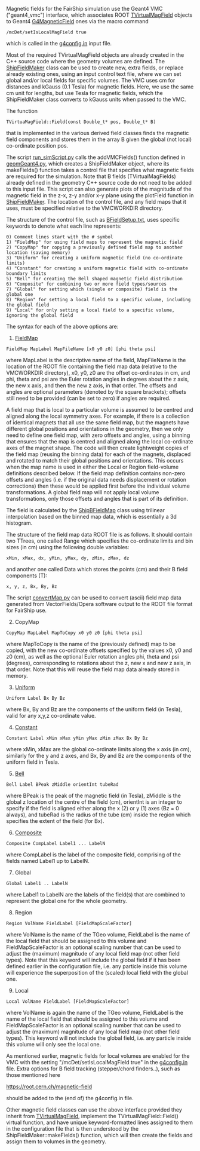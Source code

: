 Magnetic fields for the FairShip simulation use the Geant4 VMC ("geant4_vmc") interface,
which associates ROOT [TVirtualMagField](https://root.cern.ch/doc/master/classTVirtualMagField.html)
objects to Geant4 
[G4MagneticField](https://www-zeuthen.desy.de/geant4/geant4.9.3.b01/classG4MagneticField.html) 
ones via the macro command

```
/mcDet/setIsLocalMagField true
```

which is called in the [g4config.in](../gconfig/g4config.in) input file.

Most of the required TVirtualMagField objects are already created in the C++ source code 
where the geometry volumes are defined. The [ShipFieldMaker](ShipFieldMaker.h) class can
be used to create new, extra fields, or replace already existing ones, using an input control 
text file, where we can set global and/or local fields for specific volumes. The VMC uses cm 
for distances and kGauss (0.1 Tesla) for magnetic fields. Here, we use the same cm unit for 
lengths, but use Tesla for magnetic fields, which the ShipFieldMaker class converts to kGauss 
units when passed to the VMC. 

The function

``` 
TVirtuaMagField::Field(const Double_t* pos, Double_t* B)
```

that is implemented in the various derived field classes finds the magnetic field components
and stores them in the array B given the global (not local) co-ordinate position pos.


The script [run_simScript.py](../macro/run_simScript.py) calls the addVMCFields() function defined
in [geomGeant4.py](../python/geomGeant4.py), which creates a ShipFieldMaker object, where its
makeFields() function takes a control file that specifies what magnetic fields are required for the 
simulation. Note that B fields (TVirtualMagFields) already defined in the geometry C++ source code
do not need to be added to this input file. This script can also generate plots of the magnitude of 
the magnetic field in the z-x, z-y and/or x-y plane using the plotField function in 
[ShipFieldMaker](ShipFieldMaker.h). The location of the control file, and any field maps that it 
uses, must be specified relative to the VMCWORKDIR directory.

The structure of the control file, such as [BFieldSetup.txt](BFieldSetup.txt), uses specific 
keywords to denote what each line represents:

```
0) Comment lines start with the # symbol
1) "FieldMap" for using field maps to represent the magnetic field
2) "CopyMap" for copying a previously defined field map to another location (saving memory)
3) "Uniform" for creating a uniform magnetic field (no co-ordinate limits)
4) "Constant" for creating a uniform magnetic field with co-ordinate boundary limits
5) "Bell" for creating the Bell shaped magnetic field distribution
6) "Composite" for combining two or more field types/sources
7) "Global" for setting which (single or composite) field is the global one
8) "Region" for setting a local field to a specific volume, including the global field
9) "Local" for only setting a local field to a specific volume, ignoring the global field
```

The syntax for each of the above options are:

1) [FieldMap](ShipBFieldMap.h)

```
FieldMap MapLabel MapFileName [x0 y0 z0] [phi theta psi]
```

where MapLabel is the descriptive name of the field, MapFileName is the location of
the ROOT file containing the field map data (relative to the VMCWORKDIR directory),
x0, y0, z0 are the offset co-ordinates in cm, and phi, theta and psi are the Euler 
rotation angles in degrees about the z axis, the new x axis, and then the new z axis, 
in that order. The offsets and angles are optional parameters (denoted by the square
brackets); offsets still need to be provided (can be set to zero) if angles are required.

A field map that is local to a particular volume is assumed to be centred and aligned 
along the local symmetry axes. For example, if there is a collection of identical magnets 
that all use the same field map, but the magnets have different global positions and 
orientations in the geometry, then we only need to define one field map, with zero offsets 
and angles, using a binning that ensures that the map is centred and aligned along the 
local co-ordinate axes of the magnet shape. The code will then create lightweight copies 
of the field map (reusing the binning data) for each of the magnets, displaced and rotated 
to match their global positions and orientations. This occurs when the map name is used 
in either the Local or Region field-volume definitions described below. If the field map 
definition contains non-zero offsets and angles (i.e. if the original data needs 
displacement or rotation corrections) then these would be applied first before the 
individual volume transformations. A global field map will not apply local volume
transformations, only those offsets and angles that is part of its definition.

The field is calculated by the [ShipBFieldMap](ShipBFieldMap.h) class using trilinear 
interpolation based on the binned map data, which is essentially a 3d histogram.

The structure of the field map data ROOT file is as follows. It should contain two TTrees, 
one called Range which specifies the co-ordinate limits and bin sizes (in cm) using the 
following double variables:

```
xMin, xMax, dx, yMin, yMax, dy, zMin, zMax, dz
```

and another one called Data which stores the points (cm) and their B field components (T):

```
x, y, z, Bx, By, Bz
```

The script [convertMap.py](convertMap.py) can be used to convert (ascii) field map data 
generated from VectorFields/Opera software output to the ROOT file format for FairShip use.

2) CopyMap

```
CopyMap MapLabel MapToCopy x0 y0 z0 [phi theta psi]
```

where MapToCopy is the name of the (previously defined) map to be copied, with the 
new co-ordinate offsets specified by the values x0, y0 and z0 (cm), as well as the 
optional Euler rotation angles phi, theta and psi (degrees), corresponding to rotations 
about the z, new x and new z axis, in that order. Note that this will reuse the field 
map data already stored in memory.

3) [Uniform](https://root.cern.ch/doc/master/classTGeoUniformMagField.html)

```
Uniform Label Bx By Bz
```

where Bx, By and Bz are the components of the uniform field (in Tesla),
valid for any x,y,z co-ordinate value.

4) [Constant](ShipConstField.h)

```
Constant Label xMin xMax yMin yMax zMin zMax Bx By Bz
```

where xMin, xMax are the global co-ordinate limits along the x axis (in cm),
similarly for the y and z axes, and Bx, By and Bz are the components
of the uniform field in Tesla.

5) [Bell](ShipBellField.h)

```
Bell Label BPeak zMiddle orientInt tubeRad
```

where BPeak is the peak of the magnetic field (in Tesla), zMiddle is
the global z location of the centre of the field (cm), orientInt is an integer
to specify if the field is aligned either along the x (2) or y (1) axes 
(Bz = 0 always), and tubeRad is the radius of the tube (cm) inside the
region which specifies the extent of the field (for Bx).

6) [Composite](ShipCompField.h)

```
Composite CompLabel Label1 ... LabelN
```

where CompLabel is the label of the composite field, comprising of the fields
named Label1 up to LabelN.

7) Global

```
Global Label1 .. LabelN
```

where Label1 to LabelN are the labels of the field(s) that are combined
to represent the global one for the whole geometry.

8) Region

```
Region VolName FieldLabel [FieldMapScaleFactor]
```

where VolName is the name of the TGeo volume, FieldLabel is the name 
of the local field that should be assigned to this volume and FieldMapScaleFactor 
is an optional scaling number that can be used to adjust the (maximum) magnitude 
of any local field map (not other field types). Note that this keyword will 
include the global field if it has been defined earlier in the configuration file, 
i.e. any particle inside this volume will experience the superposition of the 
(scaled) local field with the global one.

9) Local

```
Local VolName FieldLabel [FieldMapScaleFactor]
```

where VolName is again the name of the TGeo volume, FieldLabel is the name 
of the local field that should be assigned to this volume and FieldMapScaleFactor 
is an optional scaling number that can be used to adjust the (maximum) magnitude 
of any local field map (not other field types). This keyword will not include the 
global field, i.e. any particle inside this volume will only see the local one.


As mentioned earlier, magnetic fields for local volumes are enabled for the VMC with the setting 
"/mcDet/setIsLocalMagField true" in the [g4config.in](../gconfig/g4config.in) file. 
Extra options for B field tracking (stepper/chord finders..), such as those mentioned here

https://root.cern.ch/magnetic-field

should be added to the (end of) the g4config.in file.


Other magnetic field classes can use the above interface provided they inherit 
from [TVirtualMagField](https://root.cern.ch/doc/master/classTVirtualMagField.html),
implement the TVirtualMagField::Field() virtual function, and have unique 
keyword-formatted lines assigned to them in the configuration file 
that is then understood by the ShipFieldMaker::makeFields() function, which will 
then create the fields and assign them to volumes in the geometry.

